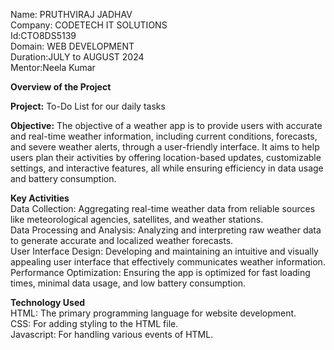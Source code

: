Name: PRUTHVIRAJ JADHAV  
Company: CODETECH IT SOLUTIONS  
Id:CTO8DS5139  
Domain: WEB DEVELOPMENT  
Duration:JULY to AUGUST 2024  
Mentor:Neela Kumar  

**Overview of the Project**  

**Project:** To-Do List for our daily tasks  

**Objective:** The objective of a weather app is to provide users with accurate and real-time weather information, including current conditions, forecasts, and severe weather alerts, through a user-friendly interface. It aims to help users plan their activities by offering location-based updates, customizable settings, and interactive features, all while ensuring efficiency in data usage and battery consumption.  

**Key Activities**  
Data Collection: Aggregating real-time weather data from reliable sources like meteorological agencies, satellites, and weather stations.  
Data Processing and Analysis: Analyzing and interpreting raw weather data to generate accurate and localized weather forecasts.  
User Interface Design: Developing and maintaining an intuitive and visually appealing user interface that effectively communicates weather information.  
Performance Optimization: Ensuring the app is optimized for fast loading times, minimal data usage, and low battery consumption.  

**Technology Used**  
HTML: The primary programming language for website development.  
CSS: For adding styling to the HTML file.  
Javascript: For handling various events of HTML.
